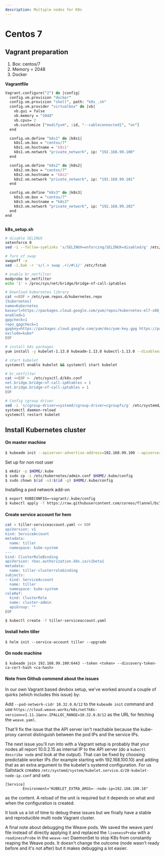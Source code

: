 ```yaml
---
description: Multiple nodes for K8s
---
```


# Centos 7

## Vagrant preparation

1. Box: centos/7
2. Memory = 2048
3. Docker

**Vagrantfile**

```perl
Vagrant.configure("2") do |config|
  config.vm.provision "docker"
  config.vm.provision "shell", path: "k8s_.sh"
  config.vm.provider "virtualbox" do |vb|
    vb.gui = false
    vb.memory = "2048"
    vb.cpus= 2
    vb.customize ["modifyvm", :id, "--cableconnected1", "on"]
  end

  config.vm.define "k8s1" do |k8s1|
    k8s1.vm.box = "centos/7"
    k8s1.vm.hostname = 'k8s1'
    k8s1.vm.network "private_network", ip: "192.168.99.100"
  end

  config.vm.define "k8s2" do |k8s2|
    k8s2.vm.box = "centos/7"
    k8s2.vm.hostname = 'k8s2'
    k8s2.vm.network "private_network", ip: "192.168.99.101"
  end

  config.vm.define "k8s3" do |k8s3|
    k8s3.vm.box = "centos/7"
    k8s3.vm.hostname = "k8s3"
    k8s3.vm.network "private_network", ip: "192.168.99.102"
  end
end



```

**k8s\_setup.sh**

```bash
# disable SELINUX
setenforce 0
sed -i --follow-symlinks 's/SELINUX=enforcing/SELINUX=disabled/g' /etc/sysconfig/selinux

# Turn of swap
swapoff -a
sed -i.bak -r 's/(.+ swap .+)/#\1/' /etc/fstab

# enable br_netfilter
modprobe br_netfilter
echo '1' > /proc/sys/net/bridge/bridge-nf-call-iptables

# Download kubernetes library
cat <<EOF > /etc/yum.repos.d/kubernetes.repo
[kubernetes]
name=Kubernetes
baseurl=https://packages.cloud.google.com/yum/repos/kubernetes-el7-x86_64
enabled=1
gpgcheck=1
repo_gpgcheck=1
gpgkey=https://packages.cloud.google.com/yum/doc/yum-key.gpg https://packages.cloud.google.com/yum/doc/rpm-package-key.gpg
exclude=kube*
EOF

# install k8s packages
yum install -y kubelet-1.13.0 kubeadm-1.13.0 kubectl-1.13.0 --disableexcludes=kubernetes

# start kubelet
systemctl enable kubelet && systemctl start kubelet

# br_netfilter
cat <<EOF >  /etc/sysctl.d/k8s.conf
net.bridge.bridge-nf-call-ip6tables = 1
net.bridge.bridge-nf-call-iptables = 1
EOF

# Config cgroup driver
sed -i 's/cgroup-driver=systemd/cgroup-driver=cgroupfs/g' /etc/systemd/system/kubelet.service.d/10-kubeadm.conf
systemctl daemon-reload
systemctl restart kubelet


```

## Install Kubernetes cluster

#### On master machine

```bash
$ kubeadm init --apiserver-advertise-address=192.168.99.100 --apiserver-cert-extra-sans=192.168.99.100 --node-name $(hostname -s) --kubernetes-version=1.13.0 --pod-network-cidr=10.244.0.0/16 --apiserver-bind-port=443
```

Set up for non root user

```bash
$ mkdir -p $HOME/.kube
$ sudo cp -i /etc/kubernetes/admin.conf $HOME/.kube/config
$ sudo chown $(id -u):$(id -g) $HOME/.kube/config
```

Installing a pod network add-on

```bash
$ export KUBECONFIG=~vagrant/.kube/config
$ kubectl apply -f https://raw.githubusercontent.com/coreos/flannel/bc79dd1505b0c8681ece4de4c0d86c5cd2643275/Documentation/kube-flannel.yml
```

#### Create service account for hem

```bash
cat > tiller-serviceaccount.yaml << EOF
apiVersion: v1
kind: ServiceAccount
metadata:
  name: tiller
  namespace: kube-system
---
kind: ClusterRoleBinding
apiVersion: rbac.authorization.k8s.io/v1beta1
metadata:
  name: tiller-clusterrolebinding
subjects:
- kind: ServiceAccount
  name: tiller
  namespace: kube-system
roleRef:
  kind: ClusterRole
  name: cluster-admin
  apiGroup: ""
EOF

$ kubectl create -f tiller-serviceaccount.yaml
```

#### Install helm tiller

```text
$ helm init --service-account tiller --upgrade
```

#### On node machine

```
$ kubeadm join 192.168.99.100:6443 --token <token> --discovery-token-ca-cert-hash <ca-hash>
```



#### Note from Github commend about the issues

In our own Vagrant based devbox setup, we've worked around a couple of quirks \(which includes this issue\) by:

Add `--pod-network-cidr 10.32.0.0/12` to the `kubeadm init` command and use `https://cloud.weave.works/k8s/net?k8s-version=v1.11.1&env.IPALLOC_RANGE=10.32.0.0/12` as the URL for fetching the `weave.yaml`.

That'll fix the issue that the API server isn't reachable because the kube-proxy cannot distinguish between the pod IPs and the service IPs.

The next issue you'll run into with a Vagrant setup is probably that your nodes all report 10.0.2.15 as internal IP to the API server \(do a `kubectl describe node` and look at the output\). That can be fixed by choosing predictable worker IPs \(for example starting with 192.168.100.10\) and adding that as an extra argument to the kubelet's systemd configuration. For us Saltstack creates `/etc/systemd/system/kubelet.service.d/20-kubelet-node-ip.conf` and sets

```text
[Service]
        Environment="KUBELET_EXTRA_ARGS=--node-ip=192.168.100.10"
```

as the content. A reload of the unit is required but it depends on what and when the configuration is created.

It took us a lot of time to debug these issues but we finally have a stable and reproducible multi node Vagrant cluster.

A final note about debugging the Weave pods. We saved the weave.yaml file instead of directly applying it and replaced the `livenessProbe` with a `readinessProbe` in the `weave-net` DaemonSet to stop K8s from constantly reaping the Weave pods. It doesn't change the outcome \(node wasn't ready before and it's not after\) but it makes debugging a lot easier.


